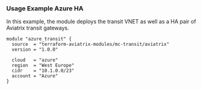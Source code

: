 ### Usage Example Azure HA

In this example, the module deploys the transit VNET as well as a HA pair of Aviatrix transit gateways.

```
module "azure_transit" {
  source  = "terraform-aviatrix-modules/mc-transit/aviatrix"
  version = "1.0.0"

  cloud   = "azure"
  region  = "West Europe"
  cidr    = "10.1.0.0/23"
  account = "Azure"
}
```